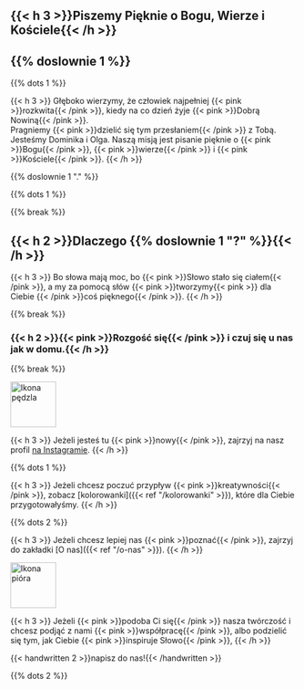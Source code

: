---
---

## {{< h 3 >}}Piszemy Pięknie o Bogu, Wierze i Kościele{{< /h >}}
## {{% doslownie 1 %}}
{{% dots 1 %}}

<p>
{{< h 3 >}}
Głęboko wierzymy, że człowiek najpełniej {{< pink >}}rozkwita{{< /pink >}}, kiedy na co dzień żyje {{< pink >}}Dobrą Nowiną{{< /pink >}}.<br />
Pragniemy {{< pink >}}dzielić się tym przesłaniem{{< /pink >}} z Tobą. Jesteśmy Dominika i Olga. Naszą misją jest pisanie pięknie o {{< pink >}}Bogu{{< /pink >}}, {{< pink >}}wierze{{< /pink >}} i {{< pink >}}Kościele{{< /pink >}}. 
{{< /h >}}
 </p>

<p>{{% doslownie 1 "." %}}</p>
{{% dots 1 %}}

{{% break %}}

## {{< h 2 >}}Dlaczego {{% doslownie 1 "?" %}}{{< /h >}}

<p>
{{< h 3 >}}
Bo słowa mają moc, bo {{< pink >}}Słowo stało się ciałem{{< /pink >}}, a my za pomocą słów {{< pink >}}tworzymy{{< pink >}} dla Ciebie {{< /pink >}}coś pięknego{{< /pink >}}.
{{< /h >}}
</p>

{{% break %}}

### {{< h 2 >}}{{< pink >}}Rozgość się{{< /pink >}} i czuj się u nas jak w domu.{{< /h >}}

{{% break %}}

<img alt="Ikona pędzla" src="/img/brush-icon.svg" style="width: 5rem;" />

<p>
{{< h 3 >}}
Jeżeli jesteś tu {{< pink >}}nowy{{< /pink >}}, zajrzyj na nasz profil <a href="https://instagram/">na Instagramie</a>.
{{< /h >}}
</p>

{{% dots 1 %}}

<p>
{{< h 3 >}}
Jeżeli chcesz poczuć przypływ {{< pink >}}kreatywności{{< /pink >}}, zobacz [kolorowanki]({{< ref "/kolorowanki" >}}), które dla Ciebie przygotowałyśmy.
{{< /h >}}
</p>

{{% dots 2 %}}

<p>
{{< h 3 >}}
  Jeżeli chcesz lepiej nas {{< pink >}}poznać{{< /pink >}}, zajrzyj do zakładki [O nas]({{< ref "/o-nas" >}}).
{{< /h >}}
</p>

<img alt="Ikona pióra" src="/img/pen-icon.svg" style="width: 5rem;" />

<p>
{{< h 3 >}}
Jeżeli {{< pink >}}podoba Ci się{{< /pink >}} nasza twórczość i chcesz podjąć z nami {{< pink >}}współpracę{{< /pink >}}, albo podzielić się tym, jak Ciebie {{< pink >}}inspiruje Słowo{{< /pink >}},
{{< /h >}}
</p>
<p>
{{< handwritten 2 >}}napisz do nas!{{< /handwritten >}}
</p>

{{% dots 2 %}}

